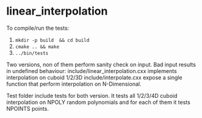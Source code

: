 # linear_interpolation

To compile/run the tests:

1. `mkdir -p build  && cd build`
2. `cmake .. && make`
3. `../bin/tests`

Two versions, non of them perform sanity check on input. Bad input results in undefined behaviour: 
include/linear_interpolation.cxx implements interpolation on cuboid 1/2/3D 
include/interpolate.cxx expose a single function that perform interpolation on N-Dimensional.

Test folder include tests for both version.
It tests all 1/2/3/4D cuboid interpolation on NPOLY random polynomials and  for each of them it tests NPOINTS points.
